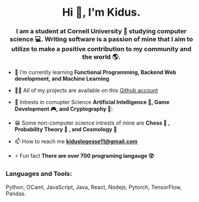 <!--
**KidusLegesse/KidusLegesse** is a ✨ _special_ ✨ repository because its `README.md` (this file) appears on your GitHub profile.
-->
<h1 align="center">Hi 👋, I'm Kidus.</h1>
<h3 align="center">I am a student at Cornell University 🐻 studying computer science 💻. Writing software is a passion of mine that I aim to utilize to make a positive contribution to my community and the world 🌎.</h3>

- 🌱 I’m currently learning **Functional Programming, Backend Web development, and Machine Learning**

- 👨‍💻 All of my projects are available on this [Github account](https://github.com/KidusLegesse)

- 💬 Intrests in comupter Science **Artificial Intelligence 🧠, Game Development 🎮, and Cryptography 🔐:** 

- 😁 Some non-computer science intrests of mine are **Chess :space_invader: , Probability Theory :game_die: , and Cosmology 🔭**

- 📫 How to reach me **kiduslegesse11@gmail.com**

- ⚡ Fun fact **There are over 700 programing langauge 😲**

<h3 align="left">Languages and Tools:</h3>
<p>Python, OCaml, JavaScript, Java, React, Nodejs, Pytorch, TensorFlow, Pandas.</p>
